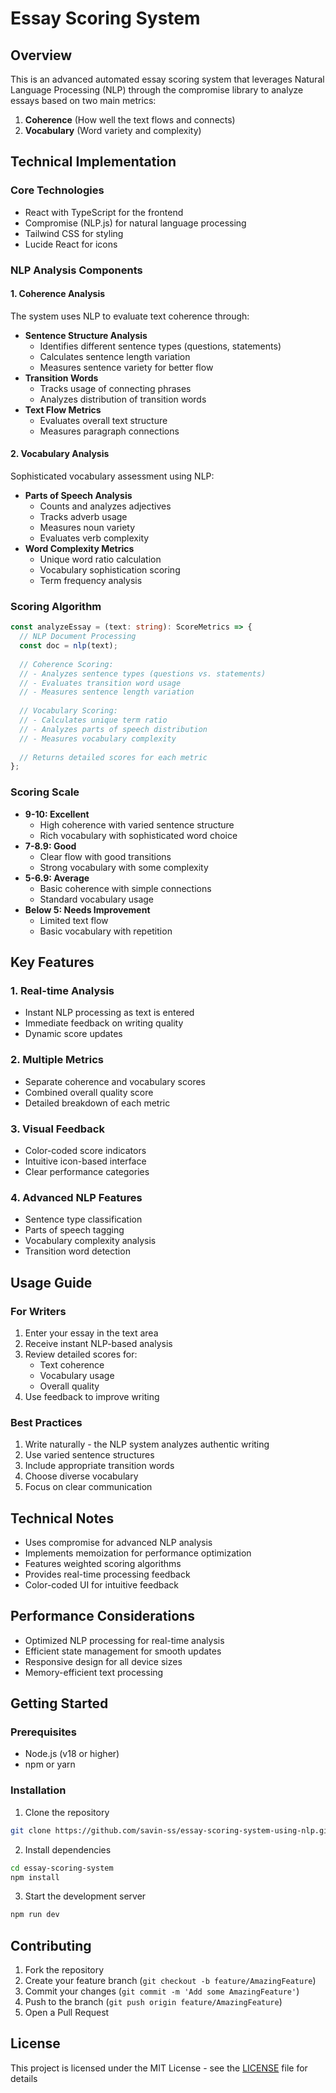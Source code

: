 # Essay Scoring System

## Overview
This is an advanced automated essay scoring system that leverages Natural Language Processing (NLP) through the compromise library to analyze essays based on two main metrics:
1. **Coherence** (How well the text flows and connects)
2. **Vocabulary** (Word variety and complexity)

## Technical Implementation

### Core Technologies
- React with TypeScript for the frontend
- Compromise (NLP.js) for natural language processing
- Tailwind CSS for styling
- Lucide React for icons

### NLP Analysis Components

#### 1. Coherence Analysis
The system uses NLP to evaluate text coherence through:
- **Sentence Structure Analysis**
  - Identifies different sentence types (questions, statements)
  - Calculates sentence length variation
  - Measures sentence variety for better flow
- **Transition Words**
  - Tracks usage of connecting phrases
  - Analyzes distribution of transition words
- **Text Flow Metrics**
  - Evaluates overall text structure
  - Measures paragraph connections

#### 2. Vocabulary Analysis
Sophisticated vocabulary assessment using NLP:
- **Parts of Speech Analysis**
  - Counts and analyzes adjectives
  - Tracks adverb usage
  - Measures noun variety
  - Evaluates verb complexity
- **Word Complexity Metrics**
  - Unique word ratio calculation
  - Vocabulary sophistication scoring
  - Term frequency analysis

### Scoring Algorithm
```typescript
const analyzeEssay = (text: string): ScoreMetrics => {
  // NLP Document Processing
  const doc = nlp(text);
  
  // Coherence Scoring:
  // - Analyzes sentence types (questions vs. statements)
  // - Evaluates transition word usage
  // - Measures sentence length variation
  
  // Vocabulary Scoring:
  // - Calculates unique term ratio
  // - Analyzes parts of speech distribution
  // - Measures vocabulary complexity
  
  // Returns detailed scores for each metric
};
```

### Scoring Scale
- **9-10: Excellent**
  - High coherence with varied sentence structure
  - Rich vocabulary with sophisticated word choice
- **7-8.9: Good**
  - Clear flow with good transitions
  - Strong vocabulary with some complexity
- **5-6.9: Average**
  - Basic coherence with simple connections
  - Standard vocabulary usage
- **Below 5: Needs Improvement**
  - Limited text flow
  - Basic vocabulary with repetition

## Key Features

### 1. Real-time Analysis
- Instant NLP processing as text is entered
- Immediate feedback on writing quality
- Dynamic score updates

### 2. Multiple Metrics
- Separate coherence and vocabulary scores
- Combined overall quality score
- Detailed breakdown of each metric

### 3. Visual Feedback
- Color-coded score indicators
- Intuitive icon-based interface
- Clear performance categories

### 4. Advanced NLP Features
- Sentence type classification
- Parts of speech tagging
- Vocabulary complexity analysis
- Transition word detection

## Usage Guide

### For Writers
1. Enter your essay in the text area
2. Receive instant NLP-based analysis
3. Review detailed scores for:
   - Text coherence
   - Vocabulary usage
   - Overall quality
4. Use feedback to improve writing

### Best Practices
1. Write naturally - the NLP system analyzes authentic writing
2. Use varied sentence structures
3. Include appropriate transition words
4. Choose diverse vocabulary
5. Focus on clear communication

## Technical Notes
- Uses compromise for advanced NLP analysis
- Implements memoization for performance optimization
- Features weighted scoring algorithms
- Provides real-time processing feedback
- Color-coded UI for intuitive feedback

## Performance Considerations
- Optimized NLP processing for real-time analysis
- Efficient state management for smooth updates
- Responsive design for all device sizes
- Memory-efficient text processing

## Getting Started

### Prerequisites
- Node.js (v18 or higher)
- npm or yarn

### Installation
1. Clone the repository
```bash
git clone https://github.com/savin-ss/essay-scoring-system-using-nlp.git
```

2. Install dependencies
```bash
cd essay-scoring-system
npm install
```

3. Start the development server
```bash
npm run dev
```

## Contributing
1. Fork the repository
2. Create your feature branch (`git checkout -b feature/AmazingFeature`)
3. Commit your changes (`git commit -m 'Add some AmazingFeature'`)
4. Push to the branch (`git push origin feature/AmazingFeature`)
5. Open a Pull Request

## License
This project is licensed under the MIT License - see the [LICENSE](LICENSE) file for details